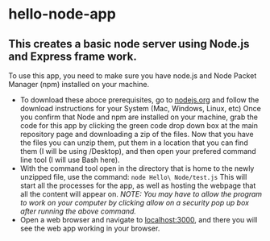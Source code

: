 # hello-node-app

## This creates a basic node server using Node.js and Express frame work.
To use this app, you need to make sure you have node.js and Node Packet Manager (npm) installed on your machine.
  - To download these aboce prerequisites, go to [nodejs.org](https://nodejs.org) and follow the download instructions for your System (Mac, Windows, Linux, etc)
Once you confirm that Node and npm are installed on your machine, grab the code for this app by clicking the green code drop down box at the main repository page and downloading a zip of the files.
Now that you have the files you can unzip them, put them in a location that you can find them (I will be using /Desktop), and then open your prefered command line tool (I will use Bash here).
  - With the command tool open in the directory that is home to the newly unzipped file, use the command: 
      `node Hello\ Node/test.js` 
This will start all the processes for the app, as well as hosting the webpage that all the content will appear on. *NOTE: You may have to allow the program to work on your computer by clicking allow on a security pop up box after running the above command.* 
  - Open a web browser and navigate to [localhost:3000](localhost:3000), and there you will see the web app working in your browser.